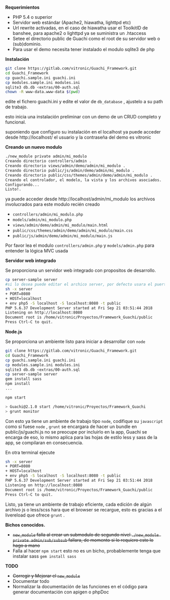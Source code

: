 **Requerimientos**
*  PHP 5.4 o superior
*  Servidor web estándar (Apache2, hiawatha, lighttpd etc)
*  Url rewrite activadas, en el caso de hiawatha usar el ToolkitID de banshee, para  apache2 o lighttpd ya se suministra un .htaccess
*  Setee el directorio public de Guachi como el root de su servidor web o (sub)dominio.
*  Para usar el demo necesita tener instalado el modulo sqlite3 de php

**Instalación**

```bash
git clone https://gitlab.com/vitronic/Guachi_Framework.git
cd Guachi_Framework
cp guachi.sample.ini guachi.ini
cp modules.sample.ini modules.ini
sqlite3 db.db <extras/00-auth.sql
chown -R www-data.www-data $(pwd)
```

edite el fichero guachi.ini y edite el valor de `db_database` , ajustelo a su path 
de trabajo.

esto inicia una instalación preliminar con un demo de un CRUD completo y funcional.

suponiendo que configuro su instalación en el localhost ya puede acceder desde
http://localhost/ 
el usuario y la contraseña del demo es vitronic

**Creando un nuevo modulo**

```bash
./new_module private admin/mi_modulo
Creando directorio controllers/admin .
Creando directorio views/admin/demo/admin/mi_modulo .
Creando directorio public/js/admin/demo/admin/mi_modulo .
Creando directorio public/css/themes/admin/demo/admin/mi_modulo .
Creando el controlador, el modelo, la vista y los archivos asociados.
Configurando...
Listo!.
```

ya puede acceder desde http://localhost/admin/mi_modulo
los archivos involucrados para este modulo recién creado

* `controllers/admin/mi_modulo.php`
* `models/admin/mi_modulo.php`
* `views/admin/demo/admin/mi_modulo/main.html`
* `public/css/themes/admin/demo/admin/mi_modulo/main.css`
* `public/js/admin/demo/admin/mi_modulo/main.js`

Por favor lea el modulo `controllers/admin.php` y `models/admin.php` para entender la lógica MVC usada


**Servidor web integrado**

Se proporciona un servidor web integrado con propositos de desarrollo.

```bash
cp server-sample server
#si lo desea puede editar el archico server, por defecto usara el puerto 8080
sh -x server
+ PORT=8080
+ HOST=localhost
+ env php5 -S localhost -S localhost:8080 -t public
PHP 5.6.37 Development Server started at Fri Sep 21 03:51:44 2018
Listening on http://localhost:8080
Document root is /home/vitronic/Proyectos/Framework_Guachi/public
Press Ctrl-C to quit.

```

**Node.js**

Se proporciona un ambiente listo para iniciar a desarrollar con `node`

```bash
git clone https://gitlab.com/vitronic/Guachi_Framework.git
cd Guachi_Framework
cp guachi.sample.ini guachi.ini
cp modules.sample.ini modules.ini
sqlite3 db.db <extras/00-auth.sql
cp server-sample server
gem install sass
npm install
...

npm start

> Guachi@2.1.0 start /home/vitronic/Proyectos/Framework_Guachi
> grunt monitor

```

Con esto ya tiene un ambiente de trabajo tipo `node`, codifique su `javascript`
como si fuese `node` , `grunt` se encargara de hacer un bundle  en public/js/guachi.js
no se preocupe por incluirlo en la app, Guachi se encarga de eso, lo mismo aplica
para las hojas de estilo less y sass de la app, se compilaran en consecuencia.

En otra terminal ejecute

```bash
sh -x server
+ PORT=8080
+ HOST=localhost
+ env php5 -S localhost -S localhost:8080 -t public
PHP 5.6.37 Development Server started at Fri Sep 21 03:51:44 2018
Listening on http://localhost:8080
Document root is /home/vitronic/Proyectos/Framework_Guachi/public
Press Ctrl-C to quit.

```

Listo, ya tiene un ambiente de trabajo eficiente, cada edición de algún archivo
js o less/scss hara que el browser se recargue, esto es gracias a el livereload
que ofrece `grunt` .


**Bichos conocidos.**

* ~~`new_module` falla al crear un submodulo de segundo nivel `./new_module private admin/sub/subsub` fallara, de momento si lo requiero esto lo hago a mano~~
* Falla al hacer `npm start` esto no es un bicho, probablemente tenga que instalar sass `gem install sass`

**TODO**
* ~~Corregir y Mejorar el `new_module`~~
* Documentar todo
* Normalizar la documentación de las funciones en el código para generar documentación con apigen o phpDoc
